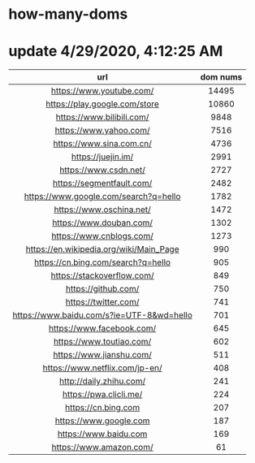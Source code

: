 # how-many-doms

# update 4/29/2020, 4:12:25 AM

url | dom nums
:-: | :-:
https://www.youtube.com/ | 14495
https://play.google.com/store | 10860
https://www.bilibili.com/ | 9848
https://www.yahoo.com/ | 7516
https://www.sina.com.cn/ | 4736
https://juejin.im/ | 2991
https://www.csdn.net/ | 2727
https://segmentfault.com/ | 2482
https://www.google.com/search?q=hello | 1782
https://www.oschina.net/ | 1472
https://www.douban.com/ | 1302
https://www.cnblogs.com/ | 1273
https://en.wikipedia.org/wiki/Main_Page | 990
https://cn.bing.com/search?q=hello | 905
https://stackoverflow.com/ | 849
https://github.com/ | 750
https://twitter.com/ | 741
https://www.baidu.com/s?ie=UTF-8&wd=hello | 701
https://www.facebook.com/ | 645
https://www.toutiao.com/ | 602
https://www.jianshu.com/ | 511
https://www.netflix.com/jp-en/ | 408
http://daily.zhihu.com/ | 241
https://pwa.clicli.me/ | 224
https://cn.bing.com | 207
https://www.google.com | 187
https://www.baidu.com | 169
https://www.amazon.com/ | 61
